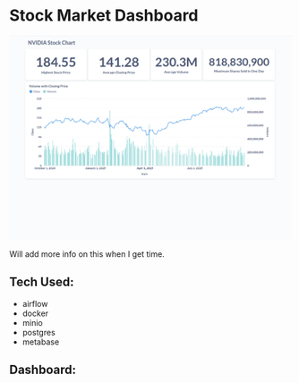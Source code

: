 # Stock Market Dashboard
![model_output](assets/stock_market_dashboard.png)


Will add more info on this when I get time.


## Tech Used:
- airflow
- docker
- minio
- postgres
- metabase

## Dashboard:

